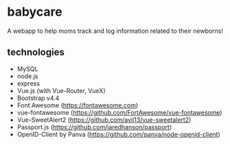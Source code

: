 # babycare

A webapp to help moms track and log information related to their newborns!

## technologies

* MySQL
* node.js
* express
* Vue.js (with Vue-Router, VueX)
* Bootstrap v4.4
* Font Awesome (https://fontawesome.com)
* vue-fontawesome (https://github.com/FortAwesome/vue-fontawesome)
* Vue-SweetAlert2 (https://github.com/avil13/vue-sweetalert2)
* Passport.js (https://github.com/jaredhanson/passport)
* OpenID-Client by Panva (https://github.com/panva/node-openid-client)